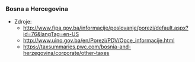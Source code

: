 ### Bosna a Hercegovina
- Zdroje:
    - http://www.fipa.gov.ba/informacije/poslovanje/porezi/default.aspx?id=76&langTag=en-US
    - http://www.uino.gov.ba/en/Porezi/PDV/Opce_informacije.html
    - https://taxsummaries.pwc.com/bosnia-and-herzegovina/corporate/other-taxes